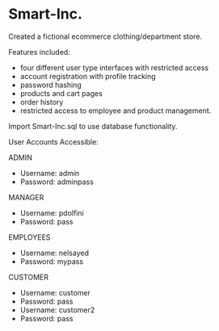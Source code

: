 # Smart-Inc.
Created a fictional ecommerce clothing/department store. 

Features included: 
+ four different user type interfaces with restricted access 
+ account registration with profile tracking 
+ password hashing 
+ products and cart pages 
+ order history 
+ restricted access to employee and product management.

Import Smart-Inc.sql to use database functionality.

User Accounts Accessible:

ADMIN
+ Username: admin 				  
+ Password: adminpass

MANAGER
+ Username: pdolfini				  
+ Password: pass

EMPLOYEES
+ Username: nelsayed				  
+ Password: mypass

CUSTOMER
+ Username: customer				  
+ Password: pass
+ Username: customer2			     
+ Password: pass
